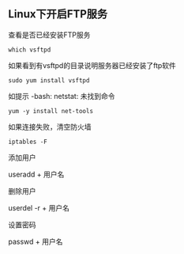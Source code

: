 ## Linux下开启FTP服务

查看是否已经安装FTP服务

`which vsftpd`



如果看到有vsftpd的目录说明服务器已经安装了ftp软件

`sudo yum install vsftpd`



如提示 -bash: netstat: 未找到命令 

`yum -y install net-tools`



如果连接失败，清空防火墙

`iptables -F`



添加用户

useradd + 用户名



删除用户

userdel -r + 用户名



设置密码

passwd + 用户名